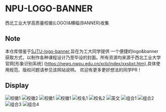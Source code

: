 # NPU-LOGO-BANNER
西北工业大学高质量校徽(LOGO)&amp;横幅(BANNER)收集
## Note
本仓库借鉴于[SJTU-logo-banner](https://github.com/weijianwen/SJTU-logo-banner),旨在为工大同学提供
一个便捷的logo&banner获取方式，以制作各种课程设计乃至毕设的封面。所有资源均来源于西北工业大学官网[形象识别系统]
(https://news.nwpu.edu.cn/xcb/index/xxsbxt.htm),具体使用规范、版权问题请参见该网站说明。
欢迎有更多更好想法的同学PR！
## Display
![校徽1](C:\Users\20532\Desktop\NPU-LOGO-BANNER\PNG\校徽（蓝）.png)
![校徽2](C:\Users\20532\Desktop\NPU-LOGO-BANNER\PNG\校徽（黑）.png)
![校徽1](C:\Users\20532\Desktop\NPU-LOGO-BANNER\PNG\校徽（黄）.png)
![校徽1](C:\Users\20532\Desktop\NPU-LOGO-BANNER\PNG\校徽（浅紫）.png)
![校名1](C:\Users\20532\Desktop\NPU-LOGO-BANNER\PNG\校名横幅（蓝）.png)
![校名2](C:\Users\20532\Desktop\NPU-LOGO-BANNER\PNG\校名竖幅（蓝）.png)
![英文](C:\Users\20532\Desktop\NPU-LOGO-BANNER\PNG\英文标准.png)
![组合1](C:\Users\20532\Desktop\NPU-LOGO-BANNER\PNG\组合体（黑底白logo）.png)
![组合2](C:\Users\20532\Desktop\NPU-LOGO-BANNER\PNG\组合（上下）.png)
![组合3](C:\Users\20532\Desktop\NPU-LOGO-BANNER\PNG\组合（上中下）.png)
![组合4](C:\Users\20532\Desktop\NPU-LOGO-BANNER\PNG\组合（左右）.png)









